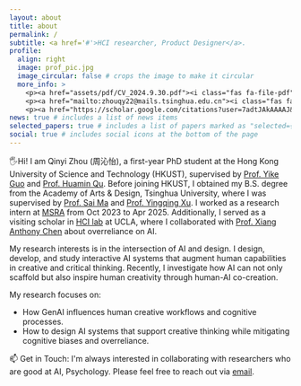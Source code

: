 ```yaml
---
layout: about
title: about
permalink: /
subtitle: <a href='#'>HCI researcher, Product Designer</a>.
profile:
  align: right
  image: prof_pic.jpg
  image_circular: false # crops the image to make it circular
  more_info: >
    <p><a href="assets/pdf/CV_2024.9.30.pdf"><i class="fas fa-file-pdf"></i> CV</a></p>
    <p><a href="mailto:zhouqy22@mails.tsinghua.edu.cn"><i class="fas fa-envelope"></i> Email</a></p>
    <p><a href="https://scholar.google.com/citations?user=7adtJAkAAAAJ&hl=zh-CN"><i class="ai ai-google-scholar"></i> Google Scholar</a></p>
news: true # includes a list of news items
selected_papers: true # includes a list of papers marked as "selected={true}"
social: true # includes social icons at the bottom of the page
---
```


🖐Hi!
I am Qinyi Zhou (周沁怡), a first-year PhD student at the Hong Kong University of Science and Technology (HKUST), supervised by [Prof. Yike Guo](https://facultyprofiles.hkust.edu.hk/profiles.php?profile=yike-guo-yikeguo) and [Prof. Huamin Qu](https://facultyprofiles.hkust.edu.hk/profiles.php?profile=huamin-qu-huamin).
Before joining HKUST, I obtained my B.S. degree from the Academy of Arts & Design, Tsinghua University, where I was supervised by  [Prof. Sai Ma](https://www.ad.tsinghua.edu.cn/info/1226/15203.htm) and [Prof. Yingqing Xu](https://www.ad.tsinghua.edu.cn/info/1265/15135.htm). I worked as a research intern at [MSRA](https://www.msra.cn/) from Oct 2023 to Apr 2025. Additionally, I served as a visiting scholar in [HCI lab](https://hci.ucla.edu/) at UCLA, where I collaborated with [Prof. Xiang Anthony Chen](https://hci.prof/) about overreliance on AI.

My research interests is in the intersection of AI and design. I design, develop, and study interactive AI systems that augment human capabilities in creative and critical thinking. Recently, I investigate how AI can not only scaffold but also inspire human creativity through human-AI co-creation.

My research focuses on:
- How GenAI influences human creative workflows and cognitive processes.
- How to design AI systems that support creative thinking while mitigating cognitive biases and overreliance.

📫 Get in Touch: 
I'm always interested in collaborating with researchers who are good at AI, Psychology. Please feel free to reach out via [email](mailto:qinyi.zhou@connect.ust.hk).

<!-- 
Write your biography here. Tell the world about yourself. Link to your favorite [subreddit](http://reddit.com). You can put a picture in, too. The code is already in, just name your picture `prof_pic.jpg` and put it in the `img/` folder.

Put your address / P.O. box / other info right below your picture. You can also disable any of these elements by editing `profile` property of the YAML header of your `_pages/about.md`. Edit `_bibliography/papers.bib` and Jekyll will render your [publications page](/al-folio/publications/) automatically.

Link to your social media connections, too. This theme is set up to use [Font Awesome icons](https://fontawesome.com/) and [Academicons](https://jpswalsh.github.io/academicons/), like the ones below. Add your Facebook, Twitter, LinkedIn, Google Scholar, or just disable all of them. -->
